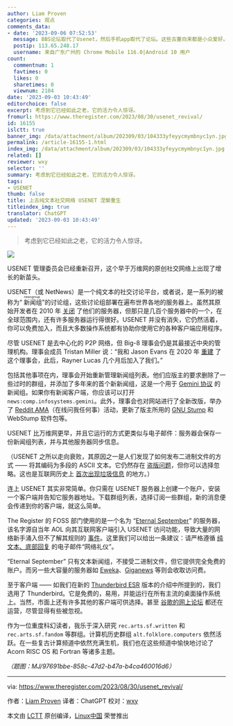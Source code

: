 ```yaml
---
author: Liam Proven
categories: 观点
comments_data:
- date: '2023-09-06 07:52:53'
  message: BBS论坛取代了Usenet，然后手机app取代了论坛。这些古董向来都是小众爱好。
  postip: 113.65.248.17
  username: 来自广东广州的 Chrome Mobile 116.0|Android 10 用户
count:
  commentnum: 1
  favtimes: 0
  likes: 0
  sharetimes: 0
  viewnum: 2104
date: '2023-09-03 10:43:49'
editorchoice: false
excerpt: 考虑到它已经如此之老，它的活力令人惊讶。
fromurl: https://www.theregister.com/2023/08/30/usenet_revival/
id: 16155
islctt: true
banner_img: /data/attachment/album/202309/03/104333yfeyycmymbnyc1yn.jpg
permalink: /article-16155-1.html
index_img: /data/attachment/album/202309/03/104333yfeyycmymbnyc1yn.jpg.thumb.jpg
related: []
reviewer: wxy
selector: ''
summary: 考虑到它已经如此之老，它的活力令人惊讶。
tags:
- USENET
thumb: false
title: 上古纯文本社交网络 USENET 涅槃重生
titleindex_img: true
translator: ChatGPT
updated: '2023-09-03 10:43:49'
---
```



> 
> 考虑到它已经如此之老，它的活力令人惊讶。
> 
> 
> 


![](/data/attachment/album/202309/03/104333yfeyycmymbnyc1yn.jpg)


USENET 管理委员会已经重新召开，这个早于万维网的原创社交网络上出现了增长的新苗头。


USENET（或 NetNews）是一个纯文本的社交讨论平台，或者说，是一系列的被称为“<ruby> 新闻组 <rt>  newsgroup </rt></ruby>”的讨论组，这些讨论组部署在遍布世界各地的服务器上。虽然其原始开发者在 2010 年 [关闭](https://www.theregister.com/2010/05/20/usenet_duke_server/) 了他们的服务器，但那只是几百个服务器中的一个，在全球范围内，还有许多服务器运行得很好。USENET 并没有消失，它仍然活着，你可以免费加入，而且大多数操作系统都有协助你使用它的各种客户端应用程序。


尽管 USENET 是去中心化的 P2P 网络，但 Big-8 理事会仍是其最接近中央的管理机构。理事会成员 Tristan Miller 说：“我和 Jason Evans 在 2020 年 [重建](https://www.big-8.org/wiki/Press_releases/2020-11) 了这个理事会，此后，Rayner Lucas 几个月后加入了我们。”


包括其他事项在内，理事会开始重新管理新闻组列表。他们应版主的要求删除了一些过时的群组，并添加了多年来的首个新新闻组，这是一个用于 [Gemini 协议](https://www.theregister.com/2022/01/27/gemini_protocol/) 的新闻组。如果你有新闻客户端，你应该可以打开 `news:comp.infosystems.gemini`。此外，理事会也对网站进行了全新改版，举办了 [Reddit AMA](https://www.reddit.com/r/IAmA/comments/nn4vp8/were_the_usenet_big8_management_board_ask_us/)（在线问我任何事）活动，更新了版主所用的 [GNU Stump](https://www.algebra.com/~ichudov/stump/) 和 WebStump 软件包等。


USENET 比万维网更早，并且它运行的方式更类似与电子邮件：服务器会保存一份新闻组列表，并与其他服务器同步信息。


（USENET 之所以走向衰败，其原因之一是人们发现了如何发布二进制文件的方式 —— 将其编码为多段的 ASCII 文本。它仍然存在 [盗版问题](https://www.theregister.com/2019/07/12/a_pair_of_usenet_pirates_get_66_months_behind_bars/)，但你可以选择忽略。这也是互联网历史上 [首次出现垃圾信息](https://www.campaignlive.co.uk/article/history-advertising-no-195-canter-siegels-green-card-spam/1441026) 的地方。）


连上 USENET 其实非常简单。你只需在 USENET 服务器上创建一个账户，安装一个客户端并告知它服务器地址。下载群组列表，选择订阅一些群组，新的消息便会传递到你的客户端，就这么简单。


The Register 的 FOSS 部门使用的是一个名为 “[Eternal September](https://www.eternal-september.org/)” 的服务器，该名字源自当年 AOL 向其互联网客户端引入 USENET 访问功能，导致大量的网络新手涌入但不了解其规则的 [事件](https://en.wikipedia.org/wiki/Eternal_September)。这里我们可以给出一条建议：请严格遵循 [纯文本、底部回复](https://www.theregister.com/2023/08/23/email_like_a_pro/) 的电子邮件“网络礼仪”。


“Eternal September” 只有文本新闻组，不接受二进制文件，但它提供完全免费的账户。而另一些大容量的服务器如 [Eweka](https://www.eweka.nl/en)、[Giganews](https://giganews.com/) 等则会收取访问费。


至于客户端 —— 如我们在新的 [Thunderbird ESR](https://www.theregister.com/2023/05/26/new_betas_of_firefox_and_tbird/) 版本的介绍中所提到的，我们选用了 Thunderbird。它是免费的，易用，并能运行在所有主流的桌面操作系统上。当然，市面上还有许多其他的客户端可供选择。甚至 [谷歌的网上论坛](https://groups.google.com/) 都还在运营，尽管显得有些被忽视。


作为一位重度科幻读者，我乐于深入研究 `rec.arts.sf.written` 和 `rec.arts.sf.fandom` 等群组。计算机历史群组 `alt.folklore.computers` 依然活跃。在一些复古计算频道中依然充满生机，我们也在这些频道中愉快地讨论了 Acorn RISC OS 和 Fortran 等诸多主题。


*（题图：MJ/97691bbe-858c-47d2-b47a-b4ca460016d6）*




---


via: <https://www.theregister.com/2023/08/30/usenet_revival/> 


作者：[Liam Proven](https://www.theregister.com/Author/Liam-Proven) 译者：ChatGPT 校对：[wxy](https://github.com/wxy)


本文由 [LCTT](https://github.com/LCTT/TranslateProject) 原创编译，[Linux中国](/article-16153-1.html) 荣誉推出